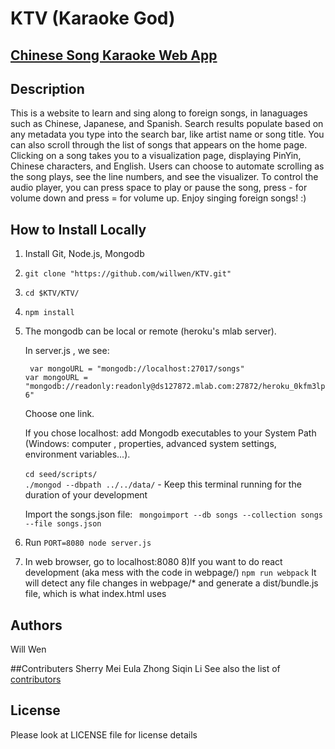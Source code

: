 
# KTV (Karaoke God)
## [Chinese Song Karaoke Web App](http://ktvgod.me)

## Description
This is a website to learn and sing along to foreign songs, in lanaguages such as Chinese, Japanese, and Spanish.
Search results populate based on any metadata you type into the search bar, like artist name or song title. You can also  scroll through the list of songs that appears on the home page. Clicking on a song takes you to a visualization page, displaying PinYin, Chinese characters, and English. Users can choose to automate scrolling as the song plays, see the line numbers, and see the visualizer. To control the audio player, you can press space to play or pause the song, press - for volume down and press = for volume up. Enjoy singing foreign songs! :)

## How to Install Locally
1) Install Git, Node.js, Mongodb
2) ``` git clone "https://github.com/willwen/KTV.git" ```
3) ``` cd $KTV/KTV/ ```
4) ```npm install ```
5) The mongodb can be local or remote (heroku's mlab server).

	In server.js , we see:
	
	``` var mongoURL = "mongodb://localhost:27017/songs"```<br/>
	```var mongoURL = "mongodb://readonly:readonly@ds127872.mlab.com:27872/heroku_0kfm3lp6"```
	
	Choose one link.
	
	If you chose localhost:
		add Mongodb executables to your System Path (Windows: computer , properties, advanced system settings, environment variables...). <br/>		
	``` cd seed/scripts/ ``` <br/>
	``` ./mongod --dbpath ../../data/ ``` 
		- Keep this terminal running for the duration of your development
		
		
	Import the songs.json file:
  		``` mongoimport --db songs --collection songs --file songs.json```
		
6) Run ```PORT=8080 node server.js ```
7) In web browser, go to localhost:8080
8)If you want to do react development (aka mess with the code in webpage/)
``` npm run webpack ```
It will detect any file changes in webpage/* and generate a dist/bundle.js file, which is what index.html uses

## Authors
Will Wen


##Contributers
Sherry Mei
Eula Zhong
Siqin Li
See also the list of [contributors](https://github.com/willwen/KTV/contributors)

## License
Please look at LICENSE file for license details

